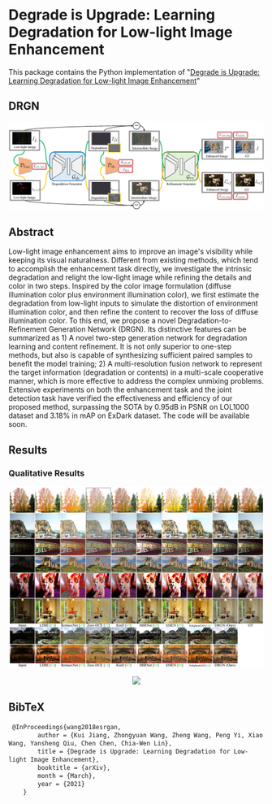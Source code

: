 # Degrade is Upgrade: Learning Degradation for Low-light Image Enhancement

This package contains the Python implementation of "[Degrade is Upgrade: Learning Degradation for Low-light Image Enhancement](https://arxiv.org/pdf/2103.10621.pdf)"

## DRGN
<p align="center">
  <img src="img/framework.png">
</p>

## Abstract
Low-light image enhancement aims to improve an image's visibility while keeping its visual naturalness. Different from existing methods, which tend to accomplish the enhancement task directly, we investigate the intrinsic degradation and relight the low-light image while refining the details and color in two steps. Inspired by the color image formulation (diffuse illumination color plus environment illumination color), we first estimate the degradation from low-light inputs to simulate the distortion of environment illumination color, and then refine the content to recover the loss of diffuse illumination color. To this end, we propose a novel Degradation-to-Refinement Generation Network (DRGN). Its distinctive features can be summarized as 1) A novel two-step generation network for degradation learning and content refinement. It is not only superior to one-step methods, but also is capable of synthesizing sufficient paired samples to benefit the model training; 2) A multi-resolution fusion network to represent the target information (degradation or contents) in a multi-scale cooperative manner, which is more effective to address the complex unmixing problems. Extensive experiments on both the enhancement task and the joint detection task have verified the effectiveness and efficiency of our proposed method, surpassing the SOTA by 0.95dB in PSNR on LOL1000 dataset and 3.18\% in mAP on ExDark dataset. The code will be available soon.

## Results
### Qualitative Results
<p align="center">
  <img src="img/Qualitative Results1.jpg">
</p>
<p align="center">
  <img src="img/Qualitative Results2.png">
</p>

## BibTeX
```
 @InProceedings{wang2018esrgan,
        author = {Kui Jiang, Zhongyuan Wang, Zheng Wang, Peng Yi, Xiao Wang, Yansheng Qiu, Chen Chen, Chia-Wen Lin},
        title = {Degrade is Upgrade: Learning Degradation for Low-light Image Enhancement},
        booktitle = {arXiv},
        month = {March},
        year = {2021}
    }
```


